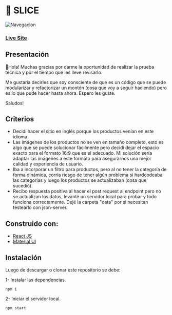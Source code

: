 # 🥄 SLICE

![Navegacion](https://i.ibb.co/nP5RKdf/video.gif)

### [Live Site](https://nervous-hoover-e1b5f0.netlify.app/)

## Presentación

👋Hola! Muchas gracias por darme la oportunidad de realizar la prueba técnica y por el tiempo que les lleve revisarlo.

Me gustaría decirles que soy consciente de que es un código que se puede modularizar y refactorizar un montón (cosa que voy a seguir haciendo) pero es lo que pude hacer hasta ahora. Espero les guste.

Saludos!

## Criterios

- Decidí hacer el sitio en inglés porque los productos venían en este idioma.
- Las imágenes de los productos no se ven en tamaño completo, esto es algo que se puede solucionar fácilmente pero decidí dejar el espacio exacto para el formato 16:9 que es el adecuado. Mi solución sería adaptar las imágenes a este formato para asegurarnos una mejor calidad y experiencia de usuario.
- Iba a incorporar un filtro para productos, pero al no tener la categoría de forma dinámica, corría riesgo de tener algún problema si hardcodeaba las categorías y luego los productos se actualizaban (cosa que sucedió).
- Recibo respuesta positiva al hacer el post request al endpoint pero no se actualizan los datos, levanté un servidor local para probar y todo funciona correctamente. Dejé la carpeta "data" por si necesitan testearlo con json-server.

## Construido con:

- [React JS](https://es.reactjs.org)
- [Material UI](https://mui.com/)

## Instalación

Luego de descargar o clonar este repositorio se debe:

1- Instalar las dependencias.

```
npm i
```

2- Iniciar el servidor local.

```
npm start
```
